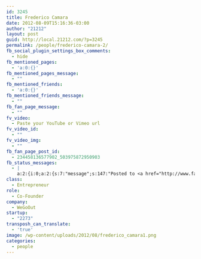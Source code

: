 ```yaml
---
id: 3245
title: Frederico Camara
date: 2012-08-09T15:16:36-03:00
author: "21212"
layout: post
guid: http://local.21212.com/?p=3245
permalink: /people/frederico-camara-2/
fb_social_plugin_settings_box_comments:
  - hide
fb_mentioned_pages:
  - 'a:0:{}'
fb_mentioned_pages_message:
  - ""
fb_mentioned_friends:
  - 'a:0:{}'
fb_mentioned_friends_message:
  - ""
fb_fan_page_message:
  - ""
fv_video:
  - Paste your YouTube or Vimeo url
fv_video_id:
  - ""
fv_video_img:
  - ""
fb_fan_page_post_id:
  - 234458136577902_503975872950903
fb_status_messages:
  - |
    a:2:{i:0;a:2:{s:7:"message";s:147:"Posted to <a href="http://www.facebook.com/234458136577902/posts/503975872950903" target="_blank">21212 Digital Accelerator's Facebook Timeline</a>";s:5:"error";s:0:"";}i:1;a:2:{s:7:"message";s:307:"Failed posting to your Facebook Timeline. Error: {"message":"Object at URL 'http://local.21212.com/people/frederico-camara-2/' of type 'article' is invalid because it specifies multiple 'og:url' values: http://local.21212.com/people/frederico-camara-2/, http://local.21212.com/people/frederico-camara-2/.","type":"Exception"}";s:5:"error";s:1:"1";}}
class:
  - Entrepreneur
role:
  - Co-Founder
company:
  - WeGoOut
startup:
  - "2273"
transposh_can_translate:
  - 'true'
image: /wp-content/uploads/2012/08/frederico_camara1.png
categories:
  - people
---
```

